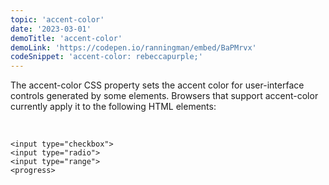 ```yaml
---
topic: 'accent-color'
date: '2023-03-01'
demoTitle: 'accent-color'
demoLink: 'https://codepen.io/ranningman/embed/BaPMrvx'
codeSnippet: 'accent-color: rebeccapurple;'
---
```


The accent-color CSS property sets the accent color for user-interface controls generated by some elements. Browsers that support accent-color currently apply it to the following HTML elements:  
<br />

```

<input type="checkbox">
<input type="radio">
<input type="range">
<progress>
```
